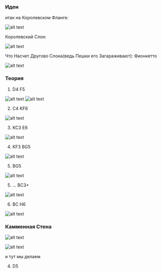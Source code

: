 ### Идеи

итак на Королевском Фланге:

![alt text](image.png)

Королевский Слон:

![alt text](image-1.png)

Что Насчет Другово Слона(ведь Пешки его Загараживают): Фионкетто

![alt text](image-2.png)

### Теория

1. D4 F5

![alt text](image-3.png)
![alt text](image-4.png)

2. C4 KF6

![alt text](image-5.png)

3. KC3 E6

![alt text](image-6.png)

4. KF3 BG5

![alt text](image-7.png)

5. BG5

![alt text](image-8.png)

5. ... BC3+

![alt text](image-9.png)

6. BC H6

![alt text](image-10.png)

### Камменная Стена

![alt text](image-11.png)

![alt text](image-12.png)

и тут мы делаем

4. D5
